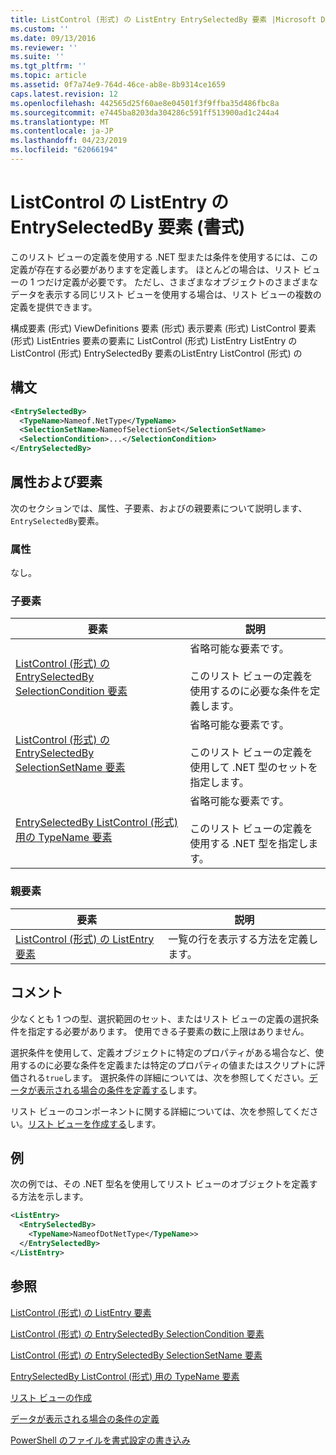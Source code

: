 ```yaml
---
title: ListControl (形式) の ListEntry EntrySelectedBy 要素 |Microsoft Docs
ms.custom: ''
ms.date: 09/13/2016
ms.reviewer: ''
ms.suite: ''
ms.tgt_pltfrm: ''
ms.topic: article
ms.assetid: 0f7a74e9-764d-46ce-ab8e-8b9314ce1659
caps.latest.revision: 12
ms.openlocfilehash: 442565d25f60ae8e04501f3f9ffba35d486fbc8a
ms.sourcegitcommit: e7445ba8203da304286c591ff513900ad1c244a4
ms.translationtype: MT
ms.contentlocale: ja-JP
ms.lasthandoff: 04/23/2019
ms.locfileid: "62066194"
---
```

# <a name="entryselectedby-element-for-listentry-for-listcontrol-format"></a>ListControl の ListEntry の EntrySelectedBy 要素 (書式)

このリスト ビューの定義を使用する .NET 型または条件を使用するには、この定義が存在する必要がありますを定義します。 ほとんどの場合は、リスト ビューの 1 つだけ定義が必要です。 ただし、さまざまなオブジェクトのさまざまなデータを表示する同じリスト ビューを使用する場合は、リスト ビューの複数の定義を提供できます。

構成要素 (形式) ViewDefinitions 要素 (形式) 表示要素 (形式) ListControl 要素 (形式) ListEntries 要素の要素に ListControl (形式) ListEntry ListEntry の ListControl (形式) EntrySelectedBy 要素のListEntry ListControl (形式) の

## <a name="syntax"></a>構文

```xml
<EntrySelectedBy>
  <TypeName>Nameof.NetType</TypeName>
  <SelectionSetName>NameofSelectionSet</SelectionSetName>
  <SelectionCondition>...</SelectionCondition>
</EntrySelectedBy>
```

## <a name="attributes-and-elements"></a>属性および要素

次のセクションでは、属性、子要素、およびの親要素について説明します、`EntrySelectedBy`要素。

### <a name="attributes"></a>属性

なし。

### <a name="child-elements"></a>子要素

|要素|説明|
|-------------|-----------------|
|[ListControl (形式) の EntrySelectedBy SelectionCondition 要素](./selectioncondition-element-for-entryselectedby-for-listcontrol-format.md)|省略可能な要素です。<br /><br /> このリスト ビューの定義を使用するのに必要な条件を定義します。|
|[ListControl (形式) の EntrySelectedBy SelectionSetName 要素](./selectionsetname-element-for-entryselectedby-for-listcontrol-format.md)|省略可能な要素です。<br /><br /> このリスト ビューの定義を使用して .NET 型のセットを指定します。|
|[EntrySelectedBy ListControl (形式) 用の TypeName 要素](./typename-element-for-entryselectedby-for-listcontrol-format.md)|省略可能な要素です。<br /><br /> このリスト ビューの定義を使用する .NET 型を指定します。|

### <a name="parent-elements"></a>親要素

|要素|説明|
|-------------|-----------------|
|[ListControl (形式) の ListEntry 要素](./listentry-element-for-listcontrol-format.md)|一覧の行を表示する方法を定義します。|

## <a name="remarks"></a>コメント

少なくとも 1 つの型、選択範囲のセット、またはリスト ビューの定義の選択条件を指定する必要があります。 使用できる子要素の数に上限はありません。

選択条件を使用して、定義オブジェクトに特定のプロパティがある場合など、使用するのに必要な条件を定義または特定のプロパティの値またはスクリプトに評価される`true`します。 選択条件の詳細については、次を参照してください。[データが表示される場合の条件を定義する](./defining-conditions-for-displaying-data.md)します。

リスト ビューのコンポーネントに関する詳細については、次を参照してください。[リスト ビューを作成する](./creating-a-list-view.md)します。

## <a name="example"></a>例

次の例では、その .NET 型名を使用してリスト ビューのオブジェクトを定義する方法を示します。

```xml
<ListEntry>
  <EntrySelectedBy>
    <TypeName>NameofDotNetType</TypeName>>
  </EntrySelectedBy>
</ListEntry>
```

## <a name="see-also"></a>参照

[ListControl (形式) の ListEntry 要素](./listentry-element-for-listcontrol-format.md)

[ListControl (形式) の EntrySelectedBy SelectionCondition 要素](./selectioncondition-element-for-entryselectedby-for-listcontrol-format.md)

[ListControl (形式) の EntrySelectedBy SelectionSetName 要素](./selectionsetname-element-for-entryselectedby-for-listcontrol-format.md)

[EntrySelectedBy ListControl (形式) 用の TypeName 要素](./typename-element-for-entryselectedby-for-listcontrol-format.md)

[リスト ビューの作成](./creating-a-list-view.md)

[データが表示される場合の条件の定義](./defining-conditions-for-displaying-data.md)

[PowerShell のファイルを書式設定の書き込み](./writing-a-powershell-formatting-file.md)
